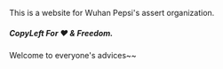 This is a website for Wuhan Pepsi's assert organization.
##### CopyLeft For ❤️ & Freedom.
Welcome to everyone's advices~~
